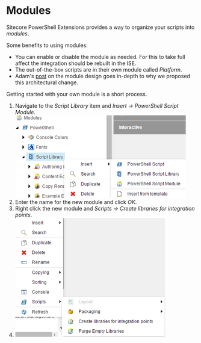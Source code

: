# Modules

Sitecore PowerShell Extensions provides a way to organize your scripts into *modules*. 

Some benefits to using modules:
* You can enable or disable the module as needed. For this to take full affect the integration should be rebuilt in the ISE.
* The out-of-the-box scripts are in their own module called *Platform*.
* Adam's [post][1] on the module design goes in-depth to why we proposed this architectural change.

Getting started with your own module is a short process.

1. Navigate to the *Script Library* item and *Insert -> PowerShell Script Module*.
![New Module](images/screenshots/library-createnewmodule.png)
2. Enter the name for the new module and click *OK*.
3. Right click the new module and *Scripts -> Create libraries for integration points*.
4. ![Integration Points](images/screenshots/module-createlibraries.png)

[1]: http://blog.najmanowicz.com/2014/11/01/sitecore-powershell-extensions-3-0-modules-proposal/